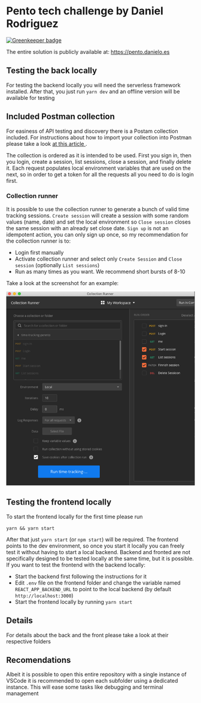 # Pento tech challenge by Daniel Rodriguez

[![Greenkeeper badge](https://badges.greenkeeper.io/danielo515/pento-tech-challenge.svg)](https://greenkeeper.io/)

The entire solution is publicly available at: https://pento.danielo.es

## Testing the back locally
For testing the backend locally you will need the serverless framework installed.
After that, you just run `yarn dev` and an offline version will be available for testing

## Included Postman collection
For easiness of API testing and discovery there is a Postam collection included.
For instructions about how to import your collection into Postman please take a look [at this article ](https://learning.getpostman.com/docs/postman/collections/data-formats/#importing-postman-data).

The collection is ordered as it is intended to be used. First you sign in, then you login, create a session, list sessions, close a session, and finally delete it.
Each request populates local environment variables that are used on the next, so in order to get a token for all the requests all you need to do is login first.

### Collection runner
It is possible to use the collection runner to generate a bunch of valid time tracking sessions.
`Create session` will create a session with some random values (name, date) and set the local environment so `Close session` closes the same session with an already set close date.
`Sign up` is not an idempotent action, you can only sign up once, so my recommendation for the collection runner is to:
- Login first manually
- Activate collection runner and select only `Create Session` and `Close session` (optionally `List sessions`)
- Run as many times as you want. We recommend short bursts of 8-10

Take a look at the screenshot for an example:

![collection runner screenshot](./collection-runnner.png "col-runner")

## Testing the frontend locally
To start the frontend locally for the first time please run 
```
yarn && yarn start
```
After that just `yarn start` (or `npm start`) will be required. The frontend points to the dev environment, so once you start it locally you can freely test it without having to start a local backend.
Backend and fronted are not specifically designed to be tested locally at the same time, but it is possible.
If you want to test the frontend with the backend locally:
- Start the backend first following the instructions for it
- Edit `.env` file on the frontend folder and change the variable named `REACT_APP_BACKEND_URL` to point to the local backend (by default `http://localhost:3000`)
- Start the frontend locally by running `yarn start`

## Details
For details about the back and the front please take a look at their respective folders

## Recomendations
Albeit it is possible to open this entire repository with a single instance of VSCode it is recommended to open each subfolder using a dedicated instance.
This will ease some tasks like debugging and terminal management
